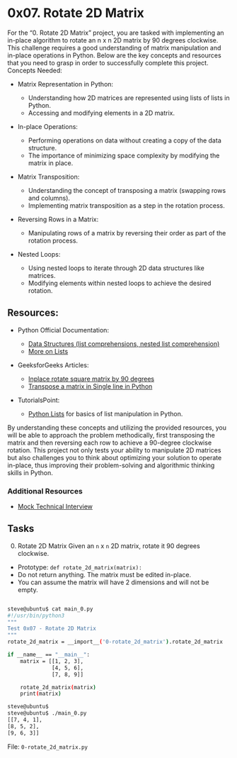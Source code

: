 # 0x07. Rotate 2D Matrix
For the “0. Rotate 2D Matrix” project, you are tasked with implementing an in-place algorithm to rotate an n x n 2D matrix by 90 degrees clockwise. This challenge requires a good understanding of matrix manipulation and in-place operations in Python. Below are the key concepts and resources that you need to grasp in order to successfully complete this project.
Concepts Needed:

- Matrix Representation in Python:
    - Understanding how 2D matrices are represented using lists of lists in Python.
    - Accessing and modifying elements in a 2D matrix.

- In-place Operations:
    - Performing operations on data without creating a copy of the data structure.
    - The importance of minimizing space complexity by modifying the matrix in place.

- Matrix Transposition:
    - Understanding the concept of transposing a matrix (swapping rows and columns).
    - Implementing matrix transposition as a step in the rotation process.

- Reversing Rows in a Matrix:
    - Manipulating rows of a matrix by reversing their order as part of the rotation process.

- Nested Loops:
    - Using nested loops to iterate through 2D data structures like matrices.
    - Modifying elements within nested loops to achieve the desired rotation.

## Resources:

- Python Official Documentation:
    - [Data Structures (list comprehensions, nested list comprehension)](https://docs.python.org/3/tutorial/datastructures.html)
    - [More on Lists](https://docs.python.org/3/tutorial/datastructures.html#more-on-lists)

- GeeksforGeeks Articles:
    - [Inplace rotate square matrix by 90 degrees](https://www.geeksforgeeks.org/inplace-rotate-square-matrix-by-90-degrees/)
    - [Transpose a matrix in Single line in Python](https://www.geeksforgeeks.org/transpose-matrix-single-line-python/)

- TutorialsPoint:
    - [Python Lists](https://www.tutorialspoint.com/python/python_lists.htm) for basics of list manipulation in Python.

By understanding these concepts and utilizing the provided resources, you will be able to approach the problem methodically, first transposing the matrix and then reversing each row to achieve a 90-degree clockwise rotation. This project not only tests your ability to manipulate 2D matrices but also challenges you to think about optimizing your solution to operate in-place, thus improving their problem-solving and algorithmic thinking skills in Python.

### Additional Resources

- [Mock Technical Interview](https://www.youtube.com/watch?v=yM9Xbi-MigE)

## Tasks
0. Rotate 2D Matrix
Given an `n` x `n` 2D matrix, rotate it 90 degrees clockwise.

- Prototype: `def rotate_2d_matrix(matrix):`
- Do not return anything. The matrix must be edited in-place.
- You can assume the matrix will have 2 dimensions and will not be empty.
```sh

steve@ubuntu$ cat main_0.py
#!/usr/bin/python3
"""
Test 0x07 - Rotate 2D Matrix
"""
rotate_2d_matrix = __import__('0-rotate_2d_matrix').rotate_2d_matrix

if __name__ == "__main__":
    matrix = [[1, 2, 3],
              [4, 5, 6],
              [7, 8, 9]]

    rotate_2d_matrix(matrix)
    print(matrix)

steve@ubuntu$
steve@ubuntu$ ./main_0.py
[[7, 4, 1],
[8, 5, 2],
[9, 6, 3]]

```
File: `0-rotate_2d_matrix.py`